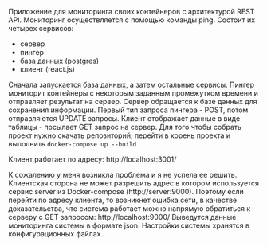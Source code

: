 Приложение для мониторинга своих контейнеров с архитектурой REST API. Мониторинг осуществляется с помощью команды ping.
Состоит их четырех сервисов:
 - сервер
 - пингер
 - база данных (postgres)
 - клиент (react.js)

Сначала запускается база данных, а затем остальные сервисы. Пингер мониторит контейнеры с некоторым заданным промежутком времени и отправляет результат на сервер. Сервер обращается к базе данных для сохранения информации. Первый тип запроса пингера - POST, потом отправляются UPDATE запросы.
Клиент отображает данные в виде таблицы - посылает GET запрос на сервер.
Для того чтобы собрать проект нужно скачать репозиторий, перейти в корень проекта и выполнить
<code>docker-compose up --build</code>

Клиент работает по адресу:
http://localhost:3001/

К сожалению у меня возникла проблема и я не успела ее решить. Клиентская сторона не может разрешить адрес в котором используется сервис server из Docker-compose (http://server:9000). Поэтому если перейти по адресу клиента, то возникнет ошибка сети, в качестве доказательства, что система работает можно напрямую обратиться к серверу с GET запросом:
http://localhost:9000/
Выведутся данные мониторинга системы в формате json.
Настройки системы хранятся в конфигурационных файлах.
